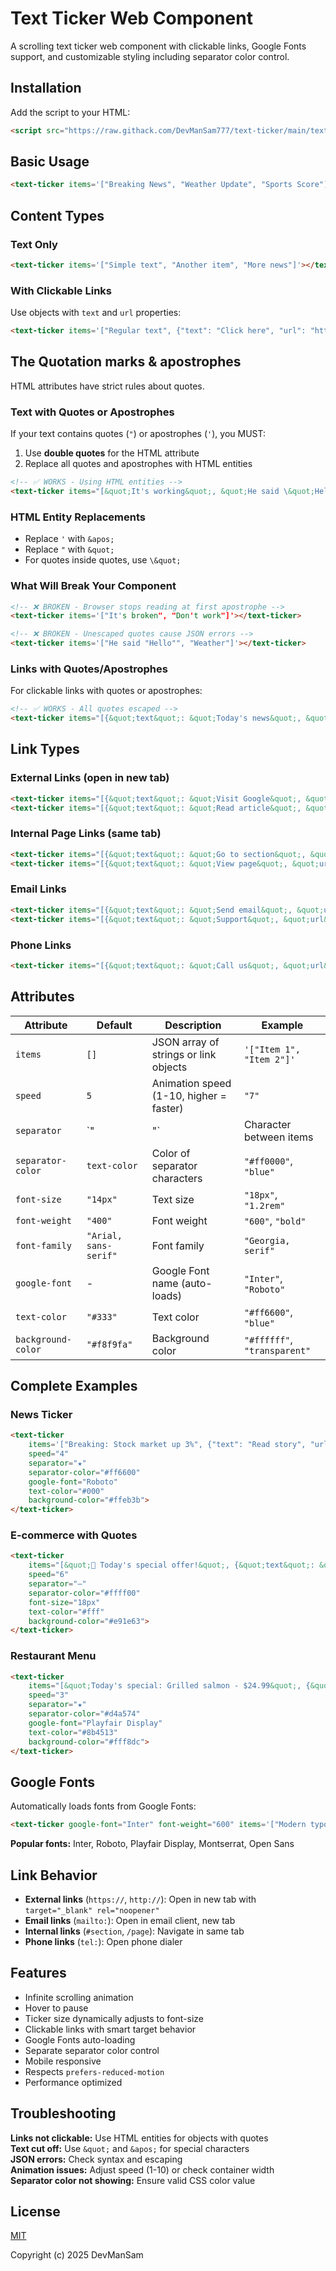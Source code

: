 # Text Ticker Web Component

A scrolling text ticker web component with clickable links, Google Fonts support, and customizable styling including separator color control.

## Installation

Add the script to your HTML:
```html
<script src="https://raw.githack.com/DevManSam777/text-ticker/main/text-ticker.js"></script>
```

## Basic Usage

```html
<text-ticker items='["Breaking News", "Weather Update", "Sports Score"]'></text-ticker>
```

## Content Types

### Text Only
```html
<text-ticker items='["Simple text", "Another item", "More news"]'></text-ticker>
```

### With Clickable Links
Use objects with `text` and `url` properties:
```html
<text-ticker items='["Regular text", {"text": "Click here", "url": "https://example.com"}, "More text"]'></text-ticker>
```

## The Quotation marks & apostrophes

HTML attributes have strict rules about quotes.

### Text with Quotes or Apostrophes
If your text contains quotes (`"`) or apostrophes (`'`), you MUST:
1. Use **double quotes** for the HTML attribute
2. Replace all quotes and apostrophes with HTML entities

```html
<!-- ✅ WORKS - Using HTML entities -->
<text-ticker items="[&quot;It's working&quot;, &quot;He said \&quot;Hello\&quot;&quot;, &quot;Don't worry&quot;]"></text-ticker>
```

### HTML Entity Replacements
- Replace `'` with `&apos;`
- Replace `"` with `&quot;`
- For quotes inside quotes, use `\&quot;`

### What Will Break Your Component
```html
<!-- ❌ BROKEN - Browser stops reading at first apostrophe -->
<text-ticker items='["It's broken", "Don't work"]'></text-ticker>

<!-- ❌ BROKEN - Unescaped quotes cause JSON errors -->
<text-ticker items='["He said "Hello"", "Weather"]'></text-ticker>
```

### Links with Quotes/Apostrophes
For clickable links with quotes or apostrophes:
```html
<!-- ✅ WORKS - All quotes escaped -->
<text-ticker items="[{&quot;text&quot;: &quot;Today's news&quot;, &quot;url&quot;: &quot;https://news.com&quot;}, &quot;He said \&quot;Hello\&quot;&quot;]"></text-ticker>
```

## Link Types

### External Links (open in new tab)
```html
<text-ticker items="[{&quot;text&quot;: &quot;Visit Google&quot;, &quot;url&quot;: &quot;https://google.com&quot;}]"></text-ticker>
<text-ticker items="[{&quot;text&quot;: &quot;Read article&quot;, &quot;url&quot;: &quot;http://news.com/story&quot;}]"></text-ticker>
```

### Internal Page Links (same tab)
```html
<text-ticker items="[{&quot;text&quot;: &quot;Go to section&quot;, &quot;url&quot;: &quot;#about&quot;}]"></text-ticker>
<text-ticker items="[{&quot;text&quot;: &quot;View page&quot;, &quot;url&quot;: &quot;/contact&quot;}]"></text-ticker>
```

### Email Links
```html
<text-ticker items="[{&quot;text&quot;: &quot;Send email&quot;, &quot;url&quot;: &quot;mailto:contact@example.com&quot;}]"></text-ticker>
<text-ticker items="[{&quot;text&quot;: &quot;Support&quot;, &quot;url&quot;: &quot;mailto:help@company.com?subject=Help&quot;}]"></text-ticker>
```

### Phone Links
```html
<text-ticker items="[{&quot;text&quot;: &quot;Call us&quot;, &quot;url&quot;: &quot;tel:+1234567890&quot;}]"></text-ticker>
```

## Attributes

| Attribute | Default | Description | Example |
|-----------|---------|-------------|---------|
| `items` | `[]` | JSON array of strings or link objects | `'["Item 1", "Item 2"]'` |
| `speed` | `5` | Animation speed (1-10, higher = faster) | `"7"` |
| `separator` | `"|"` | Character between items | `"•"`, `"★"`, `"—"` |
| `separator-color` | `text-color` | Color of separator characters | `"#ff0000"`, `"blue"` |
| `font-size` | `"14px"` | Text size | `"18px"`, `"1.2rem"` |
| `font-weight` | `"400"` | Font weight | `"600"`, `"bold"` |
| `font-family` | `"Arial, sans-serif"` | Font family | `"Georgia, serif"` |
| `google-font` | - | Google Font name (auto-loads) | `"Inter"`, `"Roboto"` |
| `text-color` | `"#333"` | Text color | `"#ff6600"`, `"blue"` |
| `background-color` | `"#f8f9fa"` | Background color | `"#ffffff"`, `"transparent"` |

## Complete Examples

### News Ticker
```html
<text-ticker 
    items='["Breaking: Stock market up 3%", {"text": "Read story", "url": "https://reuters.com"}, "Weather: Sunny, 75°F"]'
    speed="4"
    separator="★"
    separator-color="#ff6600"
    google-font="Roboto"
    text-color="#000"
    background-color="#ffeb3b">
</text-ticker>
```

### E-commerce with Quotes
```html
<text-ticker 
    items="[&quot;🎉 Today's special offer!&quot;, {&quot;text&quot;: &quot;Shop now&quot;, &quot;url&quot;: &quot;https://store.com&quot;}, &quot;Free shipping on orders over $50&quot;]"
    speed="6"
    separator="—"
    separator-color="#ffff00"
    font-size="18px"
    text-color="#fff"
    background-color="#e91e63">
</text-ticker>
```

### Restaurant Menu
```html
<text-ticker 
    items="[&quot;Today's special: Grilled salmon - $24.99&quot;, {&quot;text&quot;: &quot;Make reservation&quot;, &quot;url&quot;: &quot;tel:+1234567890&quot;}, &quot;Fresh pasta - $18.50&quot;]"
    speed="3"
    separator="★"
    separator-color="#d4a574"
    google-font="Playfair Display"
    text-color="#8b4513"
    background-color="#fff8dc">
</text-ticker>
```

## Google Fonts

Automatically loads fonts from Google Fonts:
```html
<text-ticker google-font="Inter" font-weight="600" items='["Modern typography"]'></text-ticker>
```

**Popular fonts:** Inter, Roboto, Playfair Display, Montserrat, Open Sans

## Link Behavior

- **External links** (`https://`, `http://`): Open in new tab with `target="_blank" rel="noopener"`
- **Email links** (`mailto:`): Open in email client, new tab
- **Internal links** (`#section`, `/page`): Navigate in same tab
- **Phone links** (`tel:`): Open phone dialer

## Features

- Infinite scrolling animation
- Hover to pause
- Ticker size dynamically adjusts to font-size
- Clickable links with smart target behavior
- Google Fonts auto-loading
- Separate separator color control
- Mobile responsive
- Respects `prefers-reduced-motion`
- Performance optimized

## Troubleshooting

**Links not clickable:** Use HTML entities for objects with quotes  
**Text cut off:** Use `&quot;` and `&apos;` for special characters  
**JSON errors:** Check syntax and escaping  
**Animation issues:** Adjust speed (1-10) or check container width  
**Separator color not showing:** Ensure valid CSS color value  

## License

[MIT](LICENSE)

Copyright (c) 2025 DevManSam